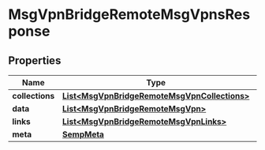 
# MsgVpnBridgeRemoteMsgVpnsResponse

## Properties
Name | Type | Description | Notes
------------ | ------------- | ------------- | -------------
**collections** | [**List&lt;MsgVpnBridgeRemoteMsgVpnCollections&gt;**](MsgVpnBridgeRemoteMsgVpnCollections.md) |  |  [optional]
**data** | [**List&lt;MsgVpnBridgeRemoteMsgVpn&gt;**](MsgVpnBridgeRemoteMsgVpn.md) |  |  [optional]
**links** | [**List&lt;MsgVpnBridgeRemoteMsgVpnLinks&gt;**](MsgVpnBridgeRemoteMsgVpnLinks.md) |  |  [optional]
**meta** | [**SempMeta**](SempMeta.md) |  | 



